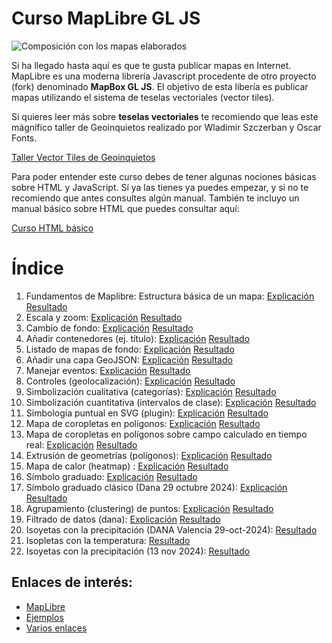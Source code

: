 # Curso MapLibre GL JS

![Composición con los mapas elaborados](img/composicion.png)


Si ha llegado hasta aquí es que te gusta publicar mapas en Internet. MapLibre es una moderna librería Javascript procedente de otro proyecto  (fork) denominado **MapBox GL JS**. El objetivo de esta libería es publicar mapas utilizando el sistema de teselas vectoriales (vector tiles). 

Si quieres leer más sobre **teselas vectoriales** te recomiendo que leas este mágnífico taller de Geoinquietos realizado por  Wladimir Szczerban y  Oscar Fonts.

[Taller Vector Tiles de Geoinquietos](https://geoinquiets.github.io/taller-vt/)

Para poder entender este curso debes de tener algunas nociones básicas sobre HTML y JavaScript. Sí ya las tienes ya puedes empezar, y si no te recomiendo que antes consultes algún manual. También te incluyo un manual básico sobre HTML que puedes consultar aquí:

[Curso HTML básico](https://github.com/josemamira/curso_maplibre/blob/main/src/curso_html.md)

# Índice

1. Fundamentos de Maplibre: Estructura básica de un mapa: [Explicación](https://github.com/josemamira/curso_maplibre/blob/main/src/1.md) [Resultado](https://josemamira.github.io/curso_maplibre/src/1.html)
2. Escala y zoom: [Explicación](https://github.com/josemamira/curso_maplibre/blob/main/src/2.md) [Resultado](https://josemamira.github.io/curso_maplibre/src/2.html)
3. Cambio de fondo: [Explicación](https://github.com/josemamira/curso_maplibre/blob/main/src/3.md) [Resultado](https://josemamira.github.io/curso_maplibre/src/3.html)
4. Añadir contenedores (ej. título): [Explicación](https://github.com/josemamira/curso_maplibre/blob/main/src/4.md) [Resultado](https://josemamira.github.io/curso_maplibre/src/4.html)
5. Listado de mapas de fondo: [Explicación](https://github.com/josemamira/curso_maplibre/blob/main/src/5.md) [Resultado](https://josemamira.github.io/curso_maplibre/src/5.html)
6. Añadir una capa GeoJSON: [Explicación](src/6.md) [Resultado](https://josemamira.github.io/curso_maplibre/src/6.html)
7. Manejar eventos: [Explicación](src/7.md) [Resultado](https://josemamira.github.io/curso_maplibre/src/7.html)
8. Controles (geolocalización): [Explicación](src/7bis.md) [Resultado](https://josemamira.github.io/curso_maplibre/src/7bis.html)
9. Simbolización cualitativa (categorías): [Explicación](src/8.md) [Resultado](https://josemamira.github.io/curso_maplibre/src/8.html)
10. Simbolización cuantitativa (intervalos de clase): [Explicación](src/9.md) [Resultado](https://josemamira.github.io/curso_maplibre/src/9.html)
11. Simbología puntual en SVG (plugin): [Explicación](src/10.md) [Resultado](https://josemamira.github.io/curso_maplibre/src/10.html)
12. Mapa de coropletas en polígonos: [Explicación](src/11.md) [Resultado](https://josemamira.github.io/curso_maplibre/src/11.html)
13. Mapa de coropletas en polígonos sobre campo calculado en tiempo real: [Explicación](src/12.md) [Resultado](https://josemamira.github.io/curso_maplibre/src/12.html)
14. Extrusión de geometrías (polígonos): [Explicación](src/13.md) [Resultado](https://josemamira.github.io/curso_maplibre/src/13.html)
15. Mapa de calor (heatmap) : [Explicación](src/14.md) [Resultado](https://josemamira.github.io/curso_maplibre/src/14.html)
16. Símbolo graduado: [Explicación](src/15.md) [Resultado](https://josemamira.github.io/curso_maplibre/src/15.html)
17. Símbolo graduado clásico (Dana 29 octubre 2024): [Explicación](https://github.com/josemamira/curso_maplibre/blob/main/src/16.md) [Resultado](https://josemamira.github.io/curso_maplibre/src/16.html)
18. Agrupamiento (clustering) de puntos: [Explicación](https://github.com/josemamira/curso_maplibre/blob/main/src/17.md) [Resultado](https://josemamira.github.io/curso_maplibre/src/17.html)
19. Filtrado de datos (dana): [Explicación](https://github.com/josemamira/curso_maplibre/blob/main/src/18.md) [Resultado](https://josemamira.github.io/curso_maplibre/src/18.html)
20. Isoyetas con la precipitación (DANA Valencia 29-oct-2024): [Resultado](https://josemamira.github.io/curso_maplibre/src/isoband.html)
21. Isopletas con la temperatura: [Resultado](https://josemamira.github.io/curso_maplibre/src/isobandt.html)
22. Isoyetas con la precipitación (13 nov 2024): [Resultado](https://josemamira.github.io/curso_maplibre/src/isobandp.html)

## Enlaces de interés:

- [MapLibre](https://maplibre.org/)
- [Ejemplos](https://codesandbox.io/examples/package/maplibre-gl)
- [Varios enlaces](https://github.com/maplibre/awesome-maplibre)

